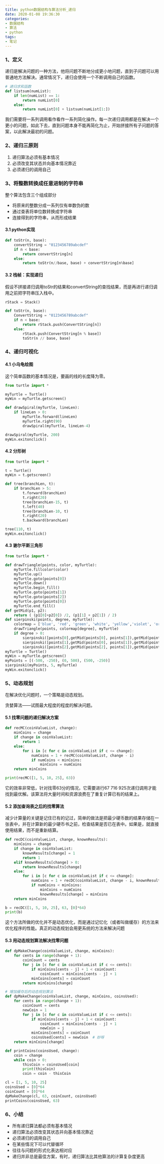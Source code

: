 ```yaml
---
title: python数据结构与算法分析_递归
date: 2020-01-08 19:36:30
categories: 
- 数据结构
- 算法
- python
tags:
- 笔记
---
```


### 1、定义

递归是解决问题的一种方法，他将问题不断地分成更小地问题，直到子问题可以用普通地方法解决。通常情况下，递归会使用一个不断调用自己的函数。

```python
# 递归求和函数
def listsum(numList):
    if len(numList) == 1:
        return numList[0]
    else:
        return numList[0] + listsum(numList[1:])
```

我们需要将一系列调用看作看作一系列简化操作。每一次递归调用都是在解决一个更小的问题，如此下去，直到问题本身不能再简化为止，开始拼接所有子问题的答案，以此解决最初的问题。

### 2、递归三原则

1. 递归算法必须有基本情况
2. 必须改变其状态并向基本情况靠近
3. 必须递归的调用自己

### 3、将整数转换成任意进制的字符串

整个算法包含三个组成部分

- 将原来的整数分成一系列仅有单数伪的数
- 通过查表将单位数转换成字符串
- 连接得到的字符串，从而形成结果

#### 3.1 python实现

```python
def toStr(n, base):
    convertString = "0123456789abcdef"
    if n < base:
        return convertString[n]
    else:
        return toStr(n//base, base) + convertString[n%base]
```

#### 3.2 栈帧：实现递归

假设不拼接递归调用toStr的结果和convertString的查找结果，而是再进行递归调用之前把字符串压入栈中。

```python
rStack = Stack()

def toStr(n, base):
    ConvertString = "0123456789abcdef"
    if n < base:
        return rStack.push(ConvertString[n])
    else:
        rStack.push(ConvertString[n % base])
        toStr(n // base, base)
```

### 4、递归可视化

#### 4.1 小乌龟绘图

这个简单函数的基本情况是，要画的线的长度降为零。

```python
from turtle import *

myTurtle = Turtle()
myWin = myTurtle.getscreen()

def drawSpiral(myTurtle, lineLen):
    if lineLen > 0:
        myTurtle.forward(lineLen)
        myTurtle.right(90)
        drawSpiral(myTurtle, lineLen-4)

drawSpiral(myTurtle, 200)
myWin.exitonclick()
```

#### 4.2 分形树

```python
from turtle import *

t = Turtle()
myWin = t.getscreen()

def tree(branchLen, t):
    if branchLen > 5:
        t.forward(branchLen)
        t.right(20)
        tree(branchLen-15, t)
        t.left(40)
        tree(branchLen-10, t)
        t.right(20)
        t.backward(branchLen)

tree(110, t)
myWin.exitonclick()
```

#### 4.3 谢尔平斯三角形

```python
from turtle import *

def drawTriangle(points, color, myTurtle):
    myTurtle.fillcolor(color)
    myTurtle.up()
    myTurtle.goto(points[0])
    myTurtle.down()
    myTurtle.begin_fill()
    myTurtle.goto(points[1])
    myTurtle.goto(points[2])
    myTurtle.goto(points[0])
    myTurtle.end_fill()
def getMid(p1, p2):
    return ( (p1[0]+p2[0]) /2, (p1[1] + p2[1]) / 2)
def sierpinski(points, degree, myTurtle):
    colormap = ['blue', 'red', 'green', 'white', 'yellow','violet', 'orange']
    drawTriangle(points, colormap[degree], myTurtle)
    if degree > 0:
        sierpinski([points[0],getMid(points[0], points[1]),getMid(points[0], points[2])],degree-1, myTurtle)
        sierpinski([points[1],getMid(points[0], points[1]),getMid(points[1], points[2])],degree-1, myTurtle)
        sierpinski([points[2],getMid(points[2], points[1]),getMid(points[0], points[2])],degree-1, myTurtle)
myTurtle = Turtle()
myWin = myTurtle.getscreen()
myPoints = [(-500, -250), (0, 500), (500, -250)]
sierpinski(myPoints, 5, myTurtle)
myWin.exitonclick()
```

### 5、动态规划

在解决优化问题时，一个策略是动态规划。

贪婪算法——试图最大程度的程度的解决问题。

#### 5.1 找零问题的递归解决方案

```python
def recMC(coinValueList, change):
    minCoins = change
    if change in coinValueList:
        return 1
    else:
        for i in [c for c in coinValueList if c <= change]:
            numCoins = 1 + recMC(coinValueList, change - i)
            if numCoins < minCoins:
                minCoins = numCoins
    return minCoins

print(recMC([1, 5, 10, 25], 63))
```

它的效率非常低，针对找零63分的情况，它需要进行67 716 925次递归调用才能找到最优解。该算法将大量时间和资源浪费在了重复计算已有的结果上。

#### 5.2 添加查询表之后的找零算法

减少计算量的关键是记住已有的记过，简单的做法是把最少硬币数的结果存储在一张表中，并在计算新的最少硬币书之前，检查结果是否已在表中。如果是，就直接使用结果，而不是重新结算。

```python
def recDC(coinValueList, change, knownResults):
    minCoins = change
    if change in coinValueList:
        knownResults[change] = 1
        return 1
    elif knownResults[change] > 0:
        return knownResults[change]
    else:
        for i in [c for c in coinValueList if c <= change]:
            numCoins = 1 + recDC(coinValueList, change - i, knownResults)
            if numCoins < minCoins:
                minCoins = numCoins
                knownResults[change] = minCoins
    return minCoins

b = recDC([1, 5, 10, 25], 63, [0]*64)
print(b)
```

这个方法所做的优化并不是动态优化，而是通过记忆化（或者叫做缓存）的方法来优化程序的性能。真正的动态规划会用更系统的方法来解决问题

#### 5.3 用动态规划算法解决找零问题

```python
def dpMakeChange(coinValueList, change, minCoins):
    for cents in range(change + 1):
        coinCount = cents
        for j in [c for c in coinValueList if c <= cents]:
            if minCoins[cents - j] + 1 < coinCount:
                coinCount = minCoins[cents - j] + 1
            minCoins[cents] = coinCount
        return minCoins[change]
```

```python
# 增加缓存后的动态规划算法
def dpMakeChange(coinValueList, change, minCoins, coinsUsed):
    for cents in range(change + 1):
        coinCount = cents
        newCoin = 1
        for j in [c for c in coinValueList if c <= cents]:
            if minCoins[cents - j] + 1 < coinCount:
                coinCount = minCoins[cents - j] + 1
                newCoin = j
            minCoins[cents] = coinCount
            coinsUsed[cents] = newCoin  # 妙呀
    return minCoins[change]

def printCoins(coinsUsed, change):
    coin = change
    while coin > 0:
        thisCoin = coinsUsed[coin]
        print(thisCoin)
        coin = coin - thisCoin

cl = [1, 5, 10, 25]
coinsUsed = [0]*64
coinCount = [0]*64
dpMakeChange(cl, 63, coinCount, coinsUsed)
printCoins(coinsUsed, 63)
```

### 6、小结

- 所有递归算法都必须有基本情况
- 递归算法必须改变其状态并向基本情况靠近
- 必须递归的调用自己
- 在某些情况下可以代替循环
- 往往与问题的形式化表达相对应
- 递归并非总是最佳方案，有时，递归算法比其他算法的计算复杂度更高